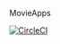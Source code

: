 MovieApps

[![CircleCI](https://circleci.com/gh/dedechandran/MovieApps/tree/master.svg?style=svg)](https://circleci.com/gh/dedechandran/MovieApps/tree/master)
